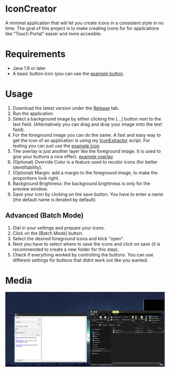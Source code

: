 # IconCreator
A minimal application that will let you create icons in a consistent style in no time.
The goal of this project is to make creating icons for for applications like "Touch Portal" easier and more accesible.

# Requirements
- Java 1.8 or later
- A basic button icon (you can use the [example button](https://github.com/Qysher/IconCreator/blob/master/examples/exampleBackground.png).

# Usage
1. Download the latest version under the [Release](https://github.com/Qysher/IconCreator/releases) tab. 
2. Run the application
3. Select a background image by either clicking the [...] button next to the text field. (Alternatively you can drag and drop your image onto the text field).
4. For the foreground image you can do the same. A fast and easy way to get the icon of an application is using my [IconExtractor](https://github.com/Qysher/IconExtractor) script. For testing you can just use the [example icon](https://github.com/Qysher/IconCreator/blob/master/examples/exampleForeground.png)
5. The overlay is just another layer like the foreground image. It is used to give your buttons a nice effect. [example overlay](https://github.com/Qysher/IconCreator/blob/master/examples/exampleOverlay.png)
6. (Optional) Override Color is a feature used to recolor icons (for better identifiability).
7. (Optional) Margin: add a margin to the foreground image, to make the proportions look right.
8. Background Brightness: the background brightness is only for the preview window.
9. Save your icon by clicking on the save button. You have to enter a name (the default name is iterated by default).

## Advanced (Batch Mode)
1. Dial in your settings and prepare your icons.
2. Click on the [Batch Mode] button.
3. Select the desired foreground icons and klick "open".
4. Next you have to select where to save the icons and click on save (it is recommended to create a new folder for this step).
5. Check if everything worked by controlling the buttons. You can use different settings for buttons that didnt work out like you wanted.

# Media
![GIF of making an icon](https://raw.githubusercontent.com/Qysher/IconCreator/master/iconcreator-example.gif)
